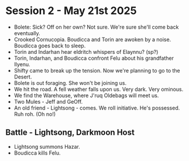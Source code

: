 # Session 2 - May 21st 2025

- Bolete: Sick? Off on her own? Not sure. We're sure she'll come back eventually.
- Crooked Cornucopia. Boudicca and Torin are awoken by a noise. Boudicca goes back to sleep.
- Torin and Indarhan hear eldritch whispers of Elaynnu? (sp?)
- Torin, Indarhan, and Boudicca confront Felu about his grandfather Ilyenu.
- Shifty came to break up the tension. Now we're planning to go to the Desert.
- Bolete is out foraging. She won't be joining us.
- We hit the road. A fell weather falls upon us. Very dark. Very ominous.
- We find the Warehouse, where J'ruq Oldebags will meet us.
- Two Mules - Jeff and GeOff. 
- An old friend - Lightsong - comes. We roll initiative. He's possessed. Ruh roh. (Oh no!)

## Battle - Lightsong, Darkmoon Host
- Lightsong summons Hazar.
- Boudicca kills Felu.